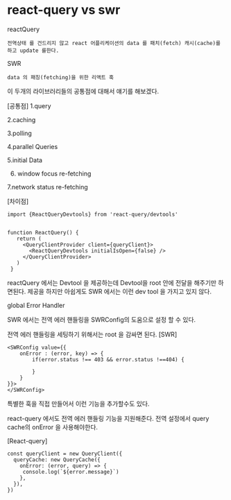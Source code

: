 # react-query vs swr

reactQuery

```
전역상태 를 건드리지 않고 react 어플리케이션의 data 를 패치(fetch) 캐시(cache)를 하고 update 를한다.
```

SWR

```
data 의 패칭(fetching)을 위한 리액트 훅
```

이 두개의 라이브러리들의 공통점에 대해서 얘기를 해보겠다.

[공통점]
1.query

2.caching

3.polling

4.parallel Queries

5.initial Data

6. window focus re-fetching

7.network status re-fetching

[차이점]

```
import {ReactQueryDevtools} from 'react-query/devtools'


function ReactQuery() {
   return (
     <QueryClientProvider client={queryClient}>
       <ReactQueryDevtools initialIsOpen={false} />
     </QueryClientProvider>
   )
 }

```

reactQuery 에서는 Devtool 을 제공하는데 Devtool을 root 안에 전달을 해주기만 하면된다. 제공을 하지만 아쉽게도 SWR 에서는 이런 dev tool 을 가지고 있지 않다.

global Error Handler

SWR 에서는 전역 에러 핸들링을 SWRConfig의 도움으로 설정 할 수 있다.

전역 에러 핸들링을 세팅하기 위해서는 root 을 감싸면 된다.
[SWR]

```
<SWRConfig value={{
    onError : (error, key) => {
        if(error.status !== 403 && error.status !==404) {

        }
    }
}}>
</SWRConfig>
```

특별한 훅을 직접 만들어서 이런 기능을 추가할수도 있다.

react-query 에서도 전역 에러 핸들링 기능을 지원해준다.
전역 설정에서 query cache의 onError 을 사용해야한다.

[React-query]

```
const queryClient = new QueryClient({
  queryCache: new QueryCache({
    onError: (error, query) => {
     console.log(`${error.message}`)
    },
  }),
})
```
